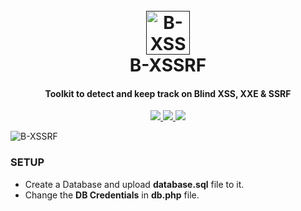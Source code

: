<h1 align="center">
  <br>
  <a href=""><img src="https://github.com/SpiderMate/B-XSSRF/blob/master/img/icon.png" width="70" height="70" alt="B-XSSRF"></a>
  <br>
  B-XSSRF
  <br>
</h1>

<h4 align="center">Toolkit to detect and keep track on Blind XSS, XXE & SSRF</h4>

<p align="center">
  <a href="https://github.com/SpiderMate/PS-Ducky/releases">
    <img src="https://img.shields.io/badge/release-v1.0-blue.svg">
  </a>
  <a href="https://github.com/SpiderMate/PS-Ducky/issues">
    <img src="https://img.shields.io/badge/issues-0-red.svg">
  </a>
    <a href="https://github.com/SpiderMate/PS-Ducky/issues">
    <img src="https://img.shields.io/badge/php-5-green.svg">
  </a>
</p>

<img src="https://github.com/SpiderMate/B-XSSRF/blob/master/img/dashboard.png" alt="B-XSSRF">

### SETUP
- Create a Database and upload <b>database.sql</b> file to it.
- Change the <b>DB Credentials</b> in <b>db.php</b> file.


